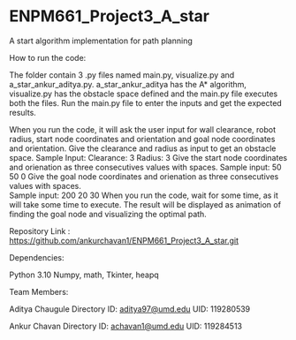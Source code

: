 # ENPM661_Project3_A_star
A start algorithm implementation for path planning

How to run the code:

The folder contain 3 .py files named main.py, visualize.py and a_star_ankur_aditya.py.
a_star_ankur_aditya has the A* algorithm, visualize.py has the obstacle space defined and the main.py file executes both the files.
Run the main.py file to enter the inputs and get the expected results.

When you run the code, it will ask the user input for wall clearance, robot radius, start node coordinates and orientation and goal node coordinates and orientation.
Give the clearance and radius as input to get an obstacle space. 
Sample Input:
Clearance: 3
Radius: 3
Give the start node coordinates and orienation as three consecutives values with spaces. 
Sample input: 50 50 0
Give the goal node coordinates and orienation as three consecutives values with spaces.  
Sample input: 200 20 30
When you run the code, wait for some time, as it will take some time to execute.
The result will be displayed as animation of finding the goal node and visualizing the optimal path.

Repository Link : https://github.com/ankurchavan1/ENPM661_Project3_A_star.git

Dependencies:

Python 3.10
Numpy, math, Tkinter, heapq

Team Members:

Aditya Chaugule
Directory ID: aditya97@umd.edu
UID: 119280539

Ankur Chavan
Directory ID: achavan1@umd.edu
UID: 119284513


